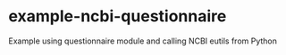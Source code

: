# example-ncbi-questionnaire
Example using questionnaire module and calling NCBI eutils from Python
